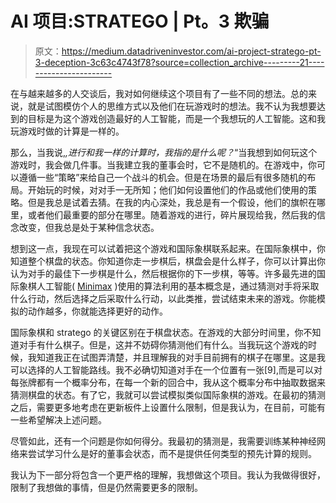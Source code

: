 # AI 项目:STRATEGO | Pt。3 欺骗

> 原文：<https://medium.datadriveninvestor.com/ai-project-stratego-pt-3-deception-3c63c4743f78?source=collection_archive---------21----------------------->

在与越来越多的人交谈后，我对如何继续这个项目有了一些不同的想法。总的来说，就是试图模仿个人的思维方式以及他们在玩游戏时的想法。我不认为我想要达到的目标是为这个游戏创造最好的人工智能，而是一个我想玩的人工智能。这和我玩游戏时做的计算是一样的。

那么，当我说,*,进行和我一样的计算时，我指的是什么呢？*“当我想到如何玩这个游戏时，我会做几件事。当我建立我的董事会时，它不是随机的。在游戏中，你可以遵循一些“策略”来给自己一个战斗的机会。但是在场景的最后有很多随机的布局。开始玩的时候，对对手一无所知；他们如何设置他们的作品或他们使用的策略。但是我总是试着去猜。在我的内心深处，我总是有一个假设，他们的旗帜在哪里，或者他们最重要的部分在哪里。随着游戏的进行，碎片展现给我，然后我的信念改变，但我总是处于某种信念状态。

想到这一点，我现在可以试着把这个游戏和国际象棋联系起来。在国际象棋中，你知道整个棋盘的状态。你知道你走一步棋后，棋盘会是什么样子，你可以计算出你认为对手的最佳下一步棋是什么，然后根据你的下一步棋，等等。许多最先进的国际象棋人工智能( [Minimax](https://en.wikipedia.org/wiki/Minimax) )使用的算法利用的基本概念是，通过猜测对手将采取什么行动，然后选择之后采取什么行动，以此类推，尝试结束未来的游戏。你能模拟的动作越多，你就能选择更好的动作。

国际象棋和 stratego 的关键区别在于棋盘状态。在游戏的大部分时间里，你不知道对手有什么棋子。但是，这并不妨碍你猜测他们有什么。当我玩这个游戏的时候，我知道我正在试图弄清楚，并且理解我的对手目前拥有的棋子在哪里。这是我可以选择的人工智能路线。我不必确切知道对手在一个位置有一张[9],而是可以对每张牌都有一个概率分布，在每一个新的回合中，我从这个概率分布中抽取数据来猜测棋盘的状态。有了它，我就可以尝试模拟类似国际象棋的游戏。在最初的猜测之后，需要更多地考虑在更新板件上设置什么限制，但是我认为，在目前，可能有一些希望解决上述问题。

尽管如此，还有一个问题是你如何得分。我最初的猜测是，我需要训练某种神经网络来尝试学习什么是好的董事会状态，而不是提供任何类型的预先计算的规则。

我认为下一部分将包含一个更严格的理解，我想做这个项目。我认为我做得很好，限制了我想做的事情，但是仍然需要更多的限制。